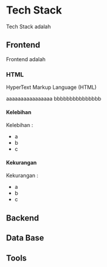# Tech Stack
Tech Stack adalah

## Frontend
Frontend adalah 

### HTML
<p>HyperText Markup Language (HTML)</p>
aaaaaaaaaaaaaaaa
bbbbbbbbbbbbbbb

#### Kelebihan
Kelebihan :
- a
- b
- c

#### Kekurangan
Kekurangan : 
- a
- b
- c

## Backend

## Data Base
## Tools
